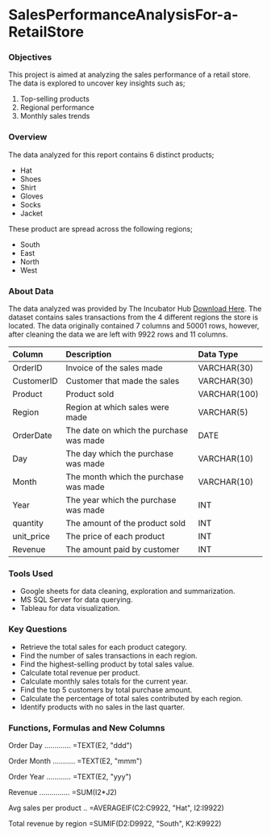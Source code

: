 # SalesPerformanceAnalysisFor-a-RetailStore

### Objectives

 This project is aimed at analyzing the sales performance of a retail store. The data is explored to uncover key insights such as; 
 1. Top-selling products
 2. Regional performance
 3. Monthly sales trends

 ### Overview

The data analyzed for this report contains 6 distinct products;
- Hat
- Shoes
- Shirt
- Gloves
- Socks
- Jacket

These product are spread across the following regions;
- South
- East
- North
- West

### About Data

The data analyzed was provided by The Incubator Hub [Download Here](https://docs.google.com/spreadsheets/d/1wICM0no-Tro0hVhZwlUNi8u7bzkOnU-2kxRhH1T8GDA/edit?usp=sharing). The dataset contains sales transactions from the 4 different regions the store is located. The data originally contained 7 columns and 50001 rows, however, after cleaning the data we are left with 9922 rows and 11 columns.

| Column                  | Description                             | Data Type      |
| :---------------------- | :-------------------------------------- | :------------- |
| OrderID                 | Invoice of the sales made               | VARCHAR(30)    |
| CustomerID              | Customer that made the sales            | VARCHAR(30)    |
| Product                 | Product sold                            | VARCHAR(100)   |
| Region                  | Region at which sales were made         | VARCHAR(5)     |
| OrderDate               | The date on which the purchase was made | DATE           |
| Day                     | The day which the purchase was made     | VARCHAR(10)    |
| Month                   | The month which the purchase was made   | VARCHAR(10)    |
| Year                    | The year which the purchase was made    | INT            |
| quantity                | The amount of the product sold          | INT            |
| unit_price              | The price of each product               | INT            |
| Revenue                 | The amount paid by customer             | INT            |

### Tools Used 

- Google sheets for data cleaning, exploration and summarization.
- MS SQL Server for data querying.
- Tableau for data visualization.

### Key Questions

- Retrieve the total sales for each product category.
- Find the number of sales transactions in each region.
- Find the highest-selling product by total sales value.
- Calculate total revenue per product.
- Calculate monthly sales totals for the current year.
- Find the top 5 customers by total purchase amount.
- Calculate the percentage of total sales contributed by each region.
- Identify products with no sales in the last quarter.

### Functions, Formulas and New Columns

Order Day .............  =TEXT(E2, "ddd") 

Order Month ...........  =TEXT(E2, "mmm")

Order Year ............  =TEXT(E2, "yyy")

Revenue ...............  =SUM(I2*J2)

Avg sales per product .. =AVERAGEIF(C2:C9922, "Hat", I2:I9922)

Total revenue by region  =SUMIF(D2:D9922, "South", K2:K9922)





 
